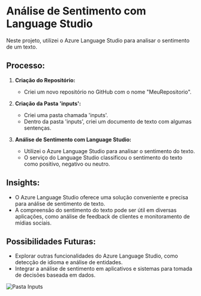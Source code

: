 # Análise de Sentimento com Language Studio

Neste projeto, utilizei o Azure Language Studio para analisar o sentimento de um texto.

## Processo:

1. **Criação do Repositório:**
   - Criei um novo repositório no GitHub com o nome "MeuRepositorio".
   
2. **Criação da Pasta 'inputs':**
   - Criei uma pasta chamada 'inputs'.
   - Dentro da pasta 'inputs', criei um documento de texto com algumas sentenças.

3. **Análise de Sentimento com Language Studio:**
   - Utilizei o Azure Language Studio para analisar o sentimento do texto.
   - O serviço do Language Studio classificou o sentimento do texto como positivo, negativo ou neutro.

## Insights:

- O Azure Language Studio oferece uma solução conveniente e precisa para análise de sentimento de texto.
- A compreensão do sentimento do texto pode ser útil em diversas aplicações, como análise de feedback de clientes e monitoramento de mídias sociais.

## Possibilidades Futuras:

- Explorar outras funcionalidades do Azure Language Studio, como detecção de idioma e análise de entidades.
- Integrar a análise de sentimento em aplicativos e sistemas para tomada de decisões baseada em dados.

![Pasta Inputs](screenshots/pasta_inputs.png)
